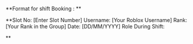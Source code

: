 **Format for shift Booking : **

**Slot No: [Enter Slot Number]
Username: [Your Roblox Username]
Rank: [Your Rank in the Group]
Date: [DD/MM/YYYY]
Role During Shift: 

**